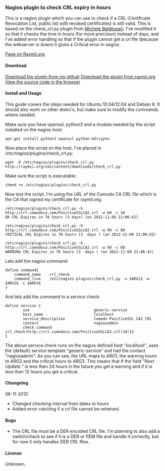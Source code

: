 ### Nagios plugin to check CRL expiry in hours

This is a nagios plugin which you can use to check if a CRL (Certificate Revocation List, public list with revoked certificates) is still valid. This is based on the check_crl.py plugin from [Michele Baldessari](http://acksyn.org/?p=690). I've modified it so that it checks the time in hours (for more precision) instead of days, and I've added error handling so that if the plugin cannot get a crl file (because the webserver is down) it gives a Critical error in nagios.

[Page on Raymii.org](https://raymii.org/cms/p_Nagios_plugin_to_check_crl_expiry_in_hours)

#### Download

[Download the plugin from my github](https://raw.github.com/RaymiiOrg/nagios/master/check_crl.py)
[Download the plugin from raymii.org](https://raymii.org/cms/content/downloads/check_crl.py)
[View the source code in the browser](https://raymii.org/cms/content/downloads/check_crl.py.txt)

#### Install and Usage

This guide covers the steps needed for Ubuntu 10.04/12.04 and Debian 6. It should also work on other distro's, but make sure to modify the commands where needed. 

Make sure you have openssl, python3 and a module needed by the script installed on the nagios host:

    apt-get install python3 openssl python-m2crypto

Now place the script on the host. I've placed in */etc/nagios/plugins/check_crl.py*.

    wget -O /etc/nagios/plugins/check_crl.py http://raymii.org/cms/content/downloads/check_crl.py

Make sure the script is executable:

    chmod +x /etc/nagios/plugins/check_crl.py

Now test the script. I'm using the URL of the Comodo CA CRL file which is the CA that signed my certificate for raymii.org.


    /etc/nagios/plugins/check_crl.py -h http://crl.comodoca.com/PositiveSSLCA2.crl -w 60 -c 30
    OK CRL Expires in 76 hours (3 days) (on 2012-11-09 21:06:42)

    /etc/nagios/plugins/check_crl.py -h http://crl.comodoca.com/PositiveSSLCA2.crl -w 90 -c 80
    CRITICAL CRL Expires in 76 hours (3  days ) (on 2012-11-09 21:06:42)

    /etc/nagios/plugins/check_crl.py -h http://crl.comodoca.com/PositiveSSLCA2.crl -w 90 -c 60
    WARNING CRL Expires in 76 hours (3  days ) (on 2012-11-09 21:06:42)

Lets add the nagios command:

    define command{
        command_name    crl_check
        command_line    /etc/nagios-plugins/check_crl.py -u $ARG1$ -w $ARG2$ -c $ARG3$
    }

And lets add the command to a service check:

    define service {
            use                             generic-service
            host_name                       localhost
            service_description             Comodo PositiveSSL CA2 CRL
            contact                         nagiosadmin                 
            check_command                   crl_check!http://crl.comodoca.com/PositiveSSLCA2.crl!24!12
    }

The above service check runs on the nagios defined host "localhost", uses the (default) service template "generic-service" and had the contact "nagiosadmin". As you can see, the URL maps to $ARG1$, the warning hours to $ARG2$ and the critical hours to $ARG3$. This means that if the field *"Next Update:"* is less then 24 hours in the future you get a warning and if it is less then 12 hours you get a critical.

#### Changelog

06-11-2012:
- Changed checking interval from dates to hours
- Added error catching if a crl file cannot be retreived.

#### Bugs

- The CRL file must be a DER encoded CRL file. I'm planning to also add a switch/check to see if it is a DER or PEM file and handle it correctly, but for now it only handles DER CRL files.

#### License

Unknown.

